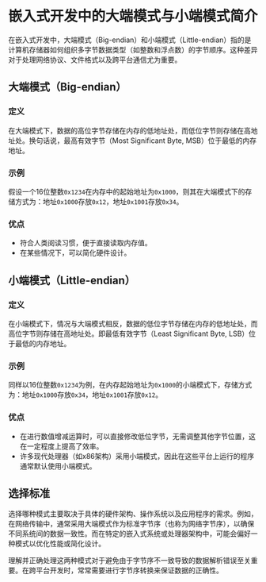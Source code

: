 # 嵌入式开发中的大端模式与小端模式简介

在嵌入式开发中，大端模式（Big-endian）和小端模式（Little-endian）指的是计算机存储器如何组织多字节数据类型（如整数和浮点数）的字节顺序。这种差异对于处理网络协议、文件格式以及跨平台通信尤为重要。

## 大端模式（Big-endian）

### 定义
在大端模式下，数据的高位字节存储在内存的低地址处，而低位字节则存储在高地址处。换句话说，最高有效字节（Most Significant Byte, MSB）位于最低的内存地址。

### 示例
假设一个16位整数`0x1234`在内存中的起始地址为`0x1000`，则其在大端模式下的存储方式为：地址`0x1000`存放`0x12`，地址`0x1001`存放`0x34`。

### 优点
- 符合人类阅读习惯，便于直接读取内存值。
- 在某些情况下，可以简化硬件设计。

## 小端模式（Little-endian）

### 定义
在小端模式下，情况与大端模式相反，数据的低位字节存储在内存的低地址处，而高位字节则存储在高地址处。即最低有效字节（Least Significant Byte, LSB）位于最低的内存地址。

### 示例
同样以16位整数`0x1234`为例，在内存起始地址为`0x1000`的小端模式下，存储方式为：地址`0x1000`存放`0x34`，地址`0x1001`存放`0x12`。

### 优点
- 在进行数值增减运算时，可以直接修改低位字节，无需调整其他字节位置，这在一定程度上提高了效率。
- 许多现代处理器（如x86架构）采用小端模式，因此在这些平台上运行的程序通常默认使用小端模式。

## 选择标准

选择哪种模式主要取决于具体的硬件架构、操作系统以及应用程序的需求。例如，在网络传输中，通常采用大端模式作为标准字节序（也称为网络字节序），以确保不同系统间的数据一致性。而在特定的嵌入式系统或处理器架构中，可能会偏好一种模式以优化性能或简化设计。

理解并正确处理这两种模式对于避免由于字节序不一致导致的数据解析错误至关重要。在跨平台开发时，常常需要进行字节序转换来保证数据的正确性。